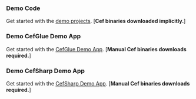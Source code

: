 ### Demo Code
Get started with the [demo projects](https://github.com/mattkol/Chromely/tree/master/src/Demos). [**Cef binaries downloaded implicitly.**]

### Demo CefGlue Demo App
Get started with the [CefGlue Demo App](https://github.com/mattkol/Chromely/tree/master/Demos/cefglue_demo_binaries). [**Manual Cef binaries downloads required.**]

### Demo CefSharp Demo App
Get started with the [CefSharp Demo App](https://github.com/mattkol/Chromely/tree/master/Demos/cefsharp_demo_binaries). [**Manual Cef binaries downloads required.**]
